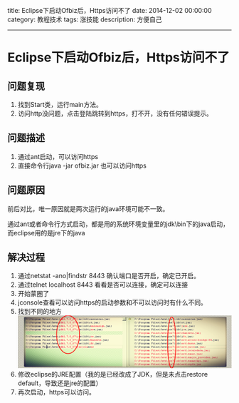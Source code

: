 title: Eclipse下启动Ofbiz后，Https访问不了
date: 2014-12-02 00:00:00 
category: 教程技术
tags: 涨技能
description: 方便自己

---

# Eclipse下启动Ofbiz后，Https访问不了 #

## 问题复现 ##
1. 找到Start类，运行main方法。
2. 访问http没问题，点击登陆跳转到https，打不开，没有任何错误提示。

## 问题描述 ##
1. 通过ant启动，可以访问https
2. 直接命令行java -jar ofbiz.jar 也可以访问https

## 问题原因 ##
前后对比，唯一原因就是两次运行的java环境可能不一致。

通过ant或者命令行方式启动，都是用的系统环境变量里的jdk\bin下的java启动，而eclipse用的是jre下的java

## 解决过程 ##
1. 通过netstat -ano|findstr 8443 确认端口是否开启，确定已开启。
2. 通过telnet localhost 8443 看看是否可以连接，确定可以连接
3. 开始蒙圈了
4. jconsole查看可以访问https的启动参数和不可以访问时有什么不同。
5. 找到不同的地方![](2014-12-02_ofbiz-bootstrap-classpath-diff.png)
6. 修改eclipse的JRE配置（我的是已经改成了JDK，但是未点击restore default，导致还是jre的配置）
7. 再次启动，https可以访问。




